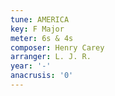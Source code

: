 ```yaml
---
tune: AMERICA
key: F Major
meter: 6s & 4s
composer: Henry Carey
arranger: L. J. R.
year: '-'
anacrusis: '0'
---
```

